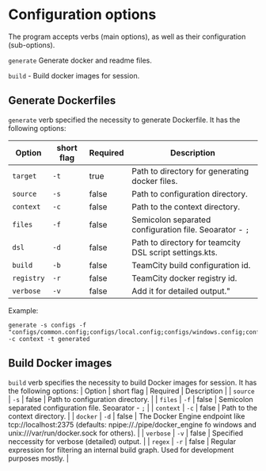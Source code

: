 # Configuration options

The program accepts verbs (main options), as well as their configuration (sub-options).

`generate` Generate docker and readme files.

`build` - Build docker images for session.

## Generate Dockerfiles

`generate` verb specified the necessity to generate Dockerfile. It has the following options:

| Option | short flag | Required | Description |
| --- | --- | --- | ------ |
| `target` | `-t` | true | Path to directory for generating docker files. |
| `source` | `-s` | false | Path to configuration directory. |
| `context` | `-c` | false | Path to the context directory. |
| `files` | `-f` | false | Semicolon separated configuration file. Seoarator - `;` |
| `dsl` | `-d` | false | Path to directory for teamcity DSL script settings.kts. |
| `build` | `-b` | false | TeamCity build configuration id. |
| `registry` | `-r` | false | TeamCity docker registry id. |
| `verbose` | `-v` | false | Add it for detailed output." |
 
Example:
```
generate -s configs -f "configs/common.config;configs/local.config;configs/windows.config;configs/linux.config;configs/linuxARM.config" -c context -t generated
``` 

## Build Docker images
`build` verb specifies the necessity to build Docker images for session. It has the following options:
| Option | short flag | Required | Description |
| `source` | `-s` | false | Path to configuration directory. |
| `files` | `-f` | false | Semicolon separated configuration file. Seoarator - `;` |
| `context` | `-c` | false | Path to the context directory. |
| `docker` | `-d` | false | The Docker Engine endpoint like tcp://localhost:2375 (defaults: npipe://./pipe/docker_engine fo windows and unix:///var/run/docker.sock for others). |
| `verbose` | `-v` | false | Specified neccessity for verbose (detailed) output. |
| `regex` | `-r` | false | Regular expression for filtering an internal build graph. Used for development purposes mostly. |
